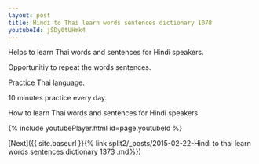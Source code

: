 ```yaml
---
layout: post
title: Hindi to Thai learn words sentences dictionary 1078 
youtubeId: jSDy0tUHmk4
---
```

 
 
Helps to learn Thai words and sentences for Hindi speakers.

Opportunitiy to repeat the words sentences. 

Practice Thai language. 
 
10 minutes practice every day. 
 
How to learn Thai words and sentences for Hindi speakers 
 
{% include youtubePlayer.html id=page.youtubeId %}
 
 
[Next]({{ site.baseurl }}{% link  split2/_posts/2015-02-22-Hindi to thai learn words sentences dictionary 1373 .md%})
 
